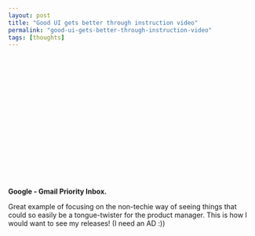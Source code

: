 ```yaml
---
layout: post
title: "Good UI gets better through instruction video"
permalink: "good-ui-gets-better-through-instruction-video"
tags: [thoughts]
---
```


<object width="400" height="254" classid="clsid:d27cdb6e-ae6d-11cf-96b8-444553540000" codebase="http://download.macromedia.com/pub/shockwave/cabs/flash/swflash.cab#version=6,0,40,0"><param name="wmode" value="transparent" /><param name="allowFullScreen" value="true" /><param name="src" value="http://www.youtube.com/v/5nt3gE9dGHQ&amp;rel=0&amp;egm=0&amp;showinfo=0&amp;fs=1" /><param name="allowfullscreen" value="true" /><embed width="400" height="254" type="application/x-shockwave-flash" src="http://www.youtube.com/v/5nt3gE9dGHQ&amp;rel=0&amp;egm=0&amp;showinfo=0&amp;fs=1" wmode="transparent" allowFullScreen="true" allowfullscreen="true" /></object>

<strong>Google - Gmail Priority Inbox.</strong>

Great example of focusing on the non-techie way of seeing things that could so easily be a tongue-twister for the product manager. This is how I would want to see my releases! (I need an AD :))
